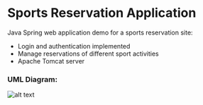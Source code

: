 # Sports Reservation Application

Java Spring web application demo for a sports reservation site:
- Login and authentication implemented
- Manage reservations of different sport activities
- Apache Tomcat server



### UML Diagram:

![alt text](https://github.com/blevi09/elte-fsz-21-GyrosTal/blob/adambranch/UML-3.7.PNG?raw=true)
